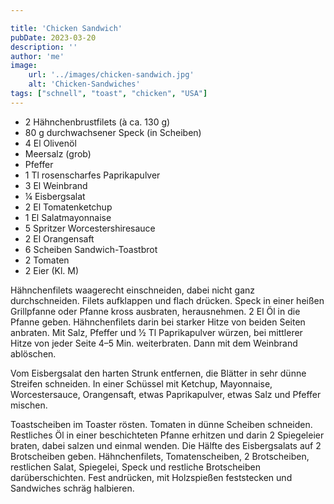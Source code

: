```yaml
---

title: 'Chicken Sandwich'
pubDate: 2023-03-20
description: ''
author: 'me'
image:
    url: '../images/chicken-sandwich.jpg'
    alt: 'Chicken-Sandwiches'
tags: ["schnell", "toast", "chicken", "USA"]
---
```

* 2 Hähnchenbrustfilets (à ca. 130 g)
* 80 g durchwachsener Speck (in Scheiben)
* 4 El Olivenöl
* Meersalz (grob)
* Pfeffer
* 1 Tl rosenscharfes Paprikapulver
* 3 El Weinbrand
* ¼ Eisbergsalat
* 2 El Tomatenketchup
* 1 El Salatmayonnaise
* 5 Spritzer Worcestershiresauce
* 2 El Orangensaft
* 6 Scheiben Sandwich-Toastbrot
* 2 Tomaten
* 2 Eier (Kl. M)
  
Hähnchenfilets waagerecht einschneiden, dabei nicht ganz durchschneiden. Filets aufklappen und flach drücken. Speck in einer heißen Grillpfanne oder Pfanne kross ausbraten, herausnehmen. 2 El Öl in die Pfanne geben. Hähnchenfilets darin bei starker Hitze von beiden Seiten anbraten. Mit Salz, Pfeffer und 1⁄2 Tl Paprikapulver würzen, bei mittlerer Hitze von jeder Seite 4–5 Min. weiterbraten. Dann mit dem Weinbrand ablöschen.

Vom Eisbergsalat den harten Strunk entfernen, die Blätter in sehr dünne Streifen schneiden. In einer Schüssel mit Ketchup, Mayonnaise, Worcestersauce, Orangensaft, etwas Paprikapulver, etwas Salz und Pfeffer mischen.

Toastscheiben im Toaster rösten. Tomaten in dünne Scheiben schneiden. Restliches Öl in einer beschichteten Pfanne erhitzen und darin 2 Spiegeleier braten, dabei salzen und einmal wenden. Die Hälfte des Eisbergsalats auf 2 Brotscheiben geben. Hähnchenfilets, Tomatenscheiben, 2 Brotscheiben, restlichen Salat, Spiegelei, Speck und restliche Brotscheiben darüberschichten. Fest andrücken, mit Holzspießen feststecken und Sandwiches schräg halbieren.